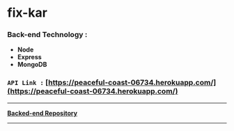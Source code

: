 # **fix-kar**

### Back-end Technology : 
- **Node**
- **Express**
- **MongoDB**

### `API Link :` [https://peaceful-coast-06734.herokuapp.com/](https://peaceful-coast-06734.herokuapp.com/)

<hr/>

**[Backed-end Repository](https://github.com/Porgramming-Hero-web-course/complete-website-server-devSahinur)**
<hr/>
